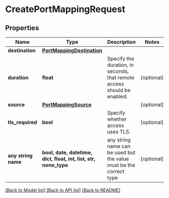 # CreatePortMappingRequest


## Properties
Name | Type | Description | Notes
------------ | ------------- | ------------- | -------------
**destination** | [**PortMappingDestination**](PortMappingDestination.md) |  | 
**duration** | **float** | Specify the duration, in seconds, that remote access should be enabled. | [optional] 
**source** | [**PortMappingSource**](PortMappingSource.md) |  | [optional] 
**tls_required** | **bool** | Specify whether access uses TLS. | [optional] 
**any string name** | **bool, date, datetime, dict, float, int, list, str, none_type** | any string name can be used but the value must be the correct type | [optional]

[[Back to Model list]](../README.md#documentation-for-models) [[Back to API list]](../README.md#documentation-for-api-endpoints) [[Back to README]](../README.md)


